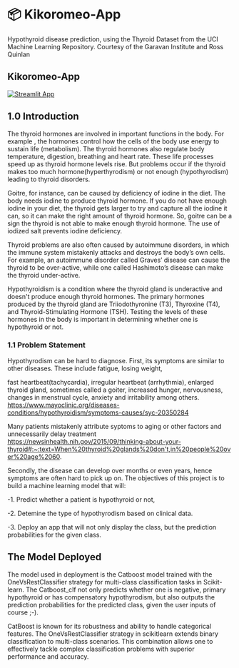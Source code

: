 # 📦 Kikoromeo-App

Hypothyroid disease prediction, using the Thyroid Dataset from the UCI Machine Learning Repository. Courtesy of the Garavan Institute and Ross Quinlan

## Kikoromeo-App

[![Streamlit App](https://static.streamlit.io/badges/streamlit_badge_black_white.svg)](https://kikoromeo-app-uhjtjqghrwavasvsbmcasi.streamlit.app/)

## 1.0 Introduction

The thyroid hormones are involved in important functions in the body. For example , the hormones control how the cells of the body use energy to sustain life (metabolism). The thyroid hormones also regulate body temperature, digestion, breathing and heart rate. These life processes speed up as thyroid hormone levels rise. But problems occur if the thyroid makes too much hormone(hyperthyrodism) or not enough (hypothyrodism) leading to thyroid disorders.

Goitre, for instance, can be caused by deficiency of iodine in the diet.  The body needs iodine to produce thyroid hormone. If you do not have enough iodine in your diet, the thyroid gets larger to try and capture all the iodine it can, so it can make the right amount of thyroid hormone. So, goitre can be a sign the thyroid is not able to make enough thyroid hormone. The use of iodized salt prevents iodine deficiency.

Thyroid problems are also often caused by autoimmune disorders, in which the immune system mistakenly attacks and destroys the body’s own cells. For example, an autoimmune disorder called Graves’ disease can cause the thyroid to be over-active, while one called Hashimoto’s disease can make the thyroid under-active.

Hypothyroidism is a condition where the thyroid gland is underactive and doesn't produce enough thyroid hormones. The primary hormones produced by the thyroid gland are Triiodothyronine (T3), Thyroxine (T4), and Thyroid-Stimulating Hormone (TSH). Testing the levels of these hormones in the body is important in determining whether one is hypothyroid or not.

### 1.1 Problem Statement

Hypothyrodism can be hard to diagnose. First, its symptoms are similar to other diseases. These include fatigue, losing weight,

fast heartbeat(tachycardia), irregular heartbeat (arrhythmia), enlarged thyroid gland, sometimes called a goiter, increased hunger, nervousness, changes in menstrual cycle, anxiety and irritability among others.
https://www.mayoclinic.org/diseases-conditions/hypothyroidism/symptoms-causes/syc-20350284

Many patients mistakenly attribute syptoms to aging or other factors and unnecessarily delay treatment https://newsinhealth.nih.gov/2015/09/thinking-about-your-thyroid#:~:text=When%20thyroid%20glands%20don't,in%20people%20over%20age%2060.

Secondly, the disease can develop over months or even years, hence symptoms are often hard to pick up on. The objectives of this project is to build a machine learning model that will:

-1. Predict whether a patient is hypothyroid or not,

-2. Detemine the type of hypothyrodism based on clinical data.

-3. Deploy an app that will not only display the class, but the prediction probabilities for the given class.

## The Model Deployed

The model used in deployment is the Catboost model trained with the OneVsRestClassifier strategy for multi-class classification tasks in Scikit-learn. The Catboost_clf not only predicts whether one is negative, primary hypothyroid or has compensatory hypothyrodism, but also outputs the prediction probabilities for the predicted class, given the user inputs of course ;-).

CatBoost is  known for its robustness and ability to handle categorical features. The OneVsRestClassifier strategy in scikitlearn  extends binary classification to multi-class scenarios. This combination allows one to effectively tackle complex classification problems with superior performance and accuracy.
